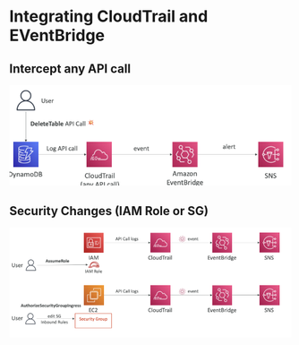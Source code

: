 

# Integrating CloudTrail and EVentBridge


## Intercept any API call
![image1](../../img/Pasted_image_20240425191727.png)


## Security Changes (IAM Role or SG)
![image2](../../img/Pasted_image_20240425191812.png)

